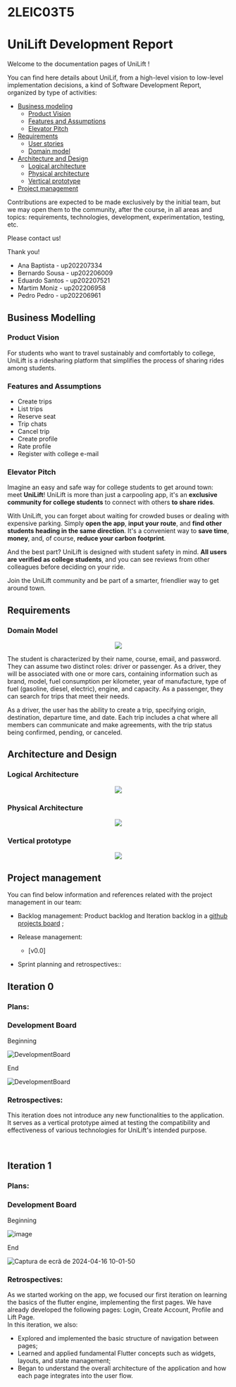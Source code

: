 # 2LEIC03T5

# UniLift Development Report

Welcome to the documentation pages of UniLift !

You can find here details about UniLif, from a high-level vision to low-level implementation decisions, a kind of Software Development Report, organized by type of activities:
* [Business modeling](#Business-Modelling) 
  * [Product Vision](#Product-Vision)
  * [Features and Assumptions](#Features-and-Assumptions)
  * [Elevator Pitch](#Elevator-pitch)
* [Requirements](#Requirements)
  * [User stories](#User-stories)
  * [Domain model](#Domain-model)
* [Architecture and Design](#Architecture-And-Design)
  * [Logical architecture](#Logical-Architecture)
  * [Physical architecture](#Physical-Architecture)
  * [Vertical prototype](#Vertical-Prototype)
* [Project management](#Project-Management)

Contributions are expected to be made exclusively by the initial team, but we may open them to the community, after the course, in all areas and topics: requirements, technologies, development, experimentation, testing, etc.

Please contact us!

Thank you!

* Ana Baptista - up202207334
* Bernardo Sousa - up202206009
* Eduardo Santos - up202207521
* Martim Moniz - up202206958
* Pedro Pedro - up202206961
 
## Business Modelling

### Product Vision
<Product Vision > 
For students who want to travel sustainably and comfortably to college, UniLift is a ridesharing platform that simplifies the process of sharing rides among students.

### Features and Assumptions

* Create trips
* List trips
* Reserve seat 
* Trip chats
* Cancel trip
* Create profile 
* Rate profile
* Register with college e-mail

### Elevator Pitch

Imagine an easy and safe way for college students to get around town: meet **UniLift**! UniLift is more than just a carpooling app, it's an **exclusive community for college students** to connect with others **to share rides**.

With UniLift, you can forget about waiting for crowded buses or dealing with expensive parking. Simply **open the app**, **input your route**, and **find other students heading in the same direction**. It's a convenient way to **save time**, **money**, and, of course, **reduce your carbon footprint**.

And the best part? UniLift is designed with student safety in mind. **All users are verified as college students**, and you can see reviews from other colleagues before deciding on your ride.

Join the UniLift community and be part of a smarter, friendlier way to get around town.

## Requirements

<Domain Model and Descritive text>
 
### Domain Model

<p align="center" justify="center">
  <img src="images/UmlUniLift.png"
</p>

The student is characterized by their name, course, email, and password. They can assume two distinct roles: driver or passenger. As a driver, they will be associated with one or more cars, containing information such as brand, model, fuel consumption per kilometer, year of manufacture, type of fuel (gasoline, diesel, electric), engine, and capacity. As a passenger, they can search for trips that meet their needs.

As a driver, the user has the ability to create a trip, specifying origin, destination, departure time, and date. Each trip includes a chat where all members can communicate and make agreements, with the trip status being confirmed, pending, or canceled.


## Architecture and Design 

### Logical Architecture

<p align="center" justify="center">
  <img src="images/LogicalArchitecture.png"
</p>

### Physical Architecture

<p align="center" justify="center">
  <img src="images/PhysicalArchitecture.png"
</p>


### Vertical prototype

<p align="center" justify="center">
  <img src="images/VerticalPrototypeMap.png"
</p>

## Project management

You can find below information and references related with the project management in our team: 

* Backlog management: Product backlog and Iteration backlog in a [github projects board](https://github.com/orgs/FEUP-LEIC-ES-2023-24/projects/28/views/1) ;
* Release management: 
  * [v0.0]
   

* Sprint planning and retrospectives::

## Iteration 0

### Plans:

### Development Board

Beginning

![DevelopmentBoard](https://github.com/FEUP-LEIC-ES-2023-24/2LEIC03T5/assets/160529556/9d3fdd3e-0d4a-4ec2-841b-ddc908f255fc)

End

![DevelopmentBoard](https://github.com/FEUP-LEIC-ES-2023-24/2LEIC03T5/assets/160529556/a6c3419d-b842-40be-8b08-99fda363d9de)

### Retrospectives: 

This iteration does not introduce any new functionalities to the application. It serves as a vertical prototype aimed at testing the compatibility and effectiveness of various technologies for UniLift's intended purpose. <br>


<br>

## Iteration 1

### Plans:

### Development Board

Beginning

![image](https://github.com/FEUP-LEIC-ES-2023-24/2LEIC03T5/assets/160529556/eec23886-6090-4ec1-ab6a-9c8c4f99a2c3)

End

![Captura de ecrã de 2024-04-16 10-01-50](https://github.com/FEUP-LEIC-ES-2023-24/2LEIC03T5/assets/160529556/a1c0b979-80d4-42d9-abb1-12d3983fc5bf)


### Retrospectives:

As we started working on the app, we focused our first iteration on learning the basics of the flutter engine, implementing the first pages.
We have already developed the following pages: Login, Create Account, Profile and Lift Page. <br>
In this iteration, we also:
- Explored and implemented the basic structure of navigation between pages;
- Learned and applied fundamental Flutter concepts such as widgets, layouts, and state management;
- Began to understand the overall architecture of the application and how each page integrates into the user flow. <br>


<br>
